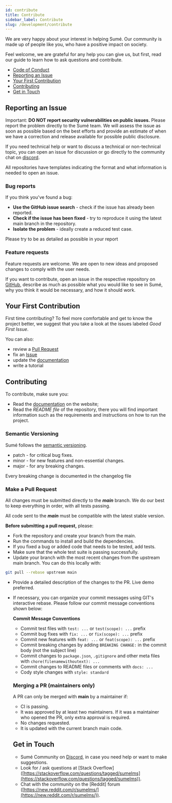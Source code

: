 ```yaml
---
id: contribute
title: Contribute
sidebar_label: Contribute
slug: /development/contribute
---
```


We are very happy about your interest in helping Sumé. Our community is made up of people like you, who have a positive impact on society.

Feel welcome, we are grateful for any help you can give us, but first, read our guide to learn how to ask questions and contribute.

- [Code of Conduct](/docs/conduct)
- [Reporting an Issue](/docs/development/contribute#reporting-an-issue)
- [Your First Contribution](/docs/development/contribute#your-first-contribution)
- [Contributing](/docs/development/contribute#contributing)
- [Get in Touch](/docs/development/contribute#get-in-touch)

## Reporting an Issue

Important: **DO NOT report security vulnerabilities on public issues.** Please report the problem directly to the Sumé team. We will assess the issue as soon as possible based on the best efforts and provide an estimate of when we have a correction and release available for possible public disclosure.

If you need technical help or want to discuss a technical or non-technical topic, you can open an issue for discussion or go directly to the community chat on [discord](https://discord.com/invite/aaJzjBunTZ).

All repositories have templates indicating the format and what information is needed to open an issue.

### Bug reports

If you think you've found a bug:

- **Use the GitHub issue search** - check if the issue has already been reported.
- **Check if the issue has been fixed** - try to reproduce it using the latest main branch in the repository.
- **Isolate the problem** - ideally create a reduced test case.

Please try to be as detailed as possible in your report

### Feature requests

Feature requests are welcome. We are open to new ideas and proposed changes to comply with the user needs.

If you want to contribute, open an issue in the respective repository on [GitHub](https://github.com/sumelms), describe as much as possible what you would like to see in Sumé, why you think it would be necessary, and how it should work.

## Your First Contribution

First time contributing? To feel more comfortable and get to know the project better, we suggest that you take a look at the issues labeled *Good First Issue*.

You can also:

- review a [Pull Request](https://github.com/sumelms)
- fix an [Issue](https://github.com/sumelms)
- update the [documentation](https://github.com/sumelms/website/tree/main/docs)
- write a tutorial

## Contributing

To contribute, make sure you:

- Read the [documentation](https://sumelms.com/docs/) on the website;
- Read the *README file* of the repository, there you will find important information such as the requirements and instructions on how to run the project.

### Semantic Versioning

Sumé follows the [semantic versioning](https://semver.org/).

- patch - for critical bug fixes.
- minor - for new features and non-essential changes.
- major - for any breaking changes.

Every breaking change is documented in the changelog file

### Make a Pull Request

All changes must be submitted directly to the ***main*** branch.  We do our best to keep everything in order, with all tests passing.

All code sent to the ***main*** must be compatible with the latest stable version.

**Before submitting a pull request,** please:

- Fork the repository and create your branch from the main.
- Run the commands to install and build the dependencies.
- If you fixed a bug or added code that needs to be tested, add tests.
- Make sure that the whole test suite is passing successfully.
- Update your branch with the most recent changes from the upstream main branch. You can do this locally with:

```sh
git pull --rebase upstream main
```

- Provide a detailed description of the changes to the PR. Live demo preferred.
- If necessary, you can organize your commit messages using GIT's interactive rebase. Please follow our commit message conventions shown below:

  **Commit Message Conventions**

    - Commit test files with `test: ...` or `test(scope): ...` prefix
    - Commit bug fixes with `fix: ...` or `fix(scope): ...` prefix
    - Commit new features with `feat: ...` or `feat(scope): ...` prefix
    - Commit breaking changes by adding `BREAKING CHANGE:` in the commit body (not the subject line)
    - Commit changes to `package.json`, `.gitignore` and other meta files with `chore(filenamewithoutext): ...`
    - Commit changes to README files or comments with `docs: ...`
    - Cody style changes with `style: standard`


  ### Merging a PR (maintainers only)

    A PR can only be merged with **main** by a maintainer if:

    - CI is passing.
    - It was approved by at least two maintainers. If it was a maintainer who opened the PR, only extra approval is required.
    - No changes requested.
    - It is updated with the current branch main code.

  ## Get in Touch

    - Sumé Community on [Discord](https://discord.com/invite/aaJzjBunTZ), in case you need help or want to make suggestions.
    - Look for / ask questions at [Stack Overflow] ([https://stackoverflow.com/questions/tagged/sumelms](https://stackoverflow.com/questions/tagged/sumelms)).
    - Chat with the community on the [Reddit] forum ([https://new.reddit.com/r/sumelms/](https://new.reddit.com/r/sumelms/)).
